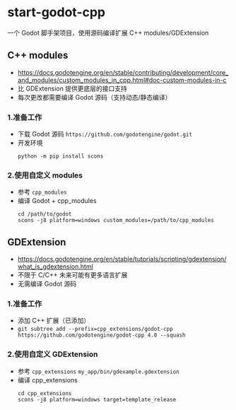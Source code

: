 # start-godot-cpp
一个 Godot 脚手架项目，使用源码编译扩展 C++ modules/GDExtension


## C++ modules
- https://docs.godotengine.org/en/stable/contributing/development/core_and_modules/custom_modules_in_cpp.html#doc-custom-modules-in-c
- 比 GDExtension 提供更底层的接口支持
- 每次更改都需要编译 Godot 源码（支持动态/静态编译）

### 1.准备工作
- 下载 Godot 源码 `https://github.com/godotengine/godot.git`
- 开发环境 
  ```
  python -m pip install scons
  ```

### 2.使用自定义 modules
- 参考 `cpp_modules`
- 编译 Godot + cpp_modules
  ```
  cd /path/to/godot
  scons -j8 platform=windows custom_modules=/path/to/cpp_modules
  ```


## GDExtension
- https://docs.godotengine.org/en/stable/tutorials/scripting/gdextension/what_is_gdextension.html
- 不限于 C/C++ 未来可能有更多语言扩展
- 无需编译 Godot 源码

### 1.准备工作
- 添加 C++ 扩展（已添加）
- `git subtree add --prefix=cpp_extensions/godot-cpp https://github.com/godotengine/godot-cpp 4.0 --squash`

### 2.使用自定义 GDExtension
- 参考 `cpp_extensions` `my_app/bin/gdexample.gdextension`
- 编译 cpp_extensions 
  ```
  cd cpp_extensions
  scons -j8 platform=windows target=template_release
  ```
